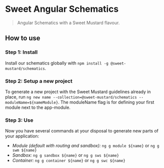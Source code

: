 # Sweet Angular Schematics

> Angular Schematics with a Sweet Mustard flavour.


## How to use

### Step 1: Install

Install our schematics globally with `npm install -g @sweet-mustard/schematics`.

### Step 2: Setup a new project

To generate a new project with the Sweet Mustard guidelines already in place, run `ng new name --collection=@sweet-mustard/schematics --moduleName=${nameModule}`. The moduleName flag is for defining your first module next to the app-module.

### Step 3: Use

Now you have several commands at your disposal to generate new parts of your application:

- *Module (default with routing and sandbox):* `ng g module ${name}` or `ng g swm ${name}`
- *Sandbox:* `ng g sandbox ${name}` or `ng g sws ${name}`
- *Container:* `ng g container ${name}` or `ng g swc ${name}`
